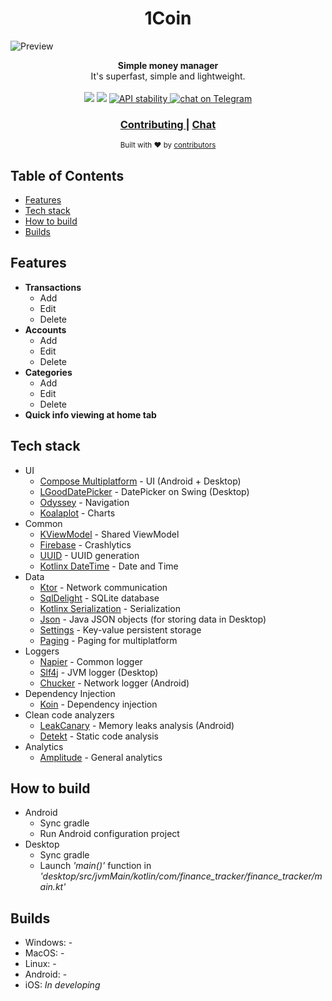 <h1 align="center">1Coin</h1>

![Preview](https://github.com/VitalyPeryatin/1Coin/blob/image_preview/images/preview2.png)

<div align="center">
  <strong>Simple money manager</strong>
</div>
<div align="center">
  It's superfast, simple and lightweight.
</div>

<br />

<div align="center">
  <!-- Contributors -->
  <a href="https://github.com/VitalyPeryatin/FinanceTracker/graphs/contributors" alt="Contributors">
        <img src="https://img.shields.io/github/contributors/VitalyPeryatin/FinanceTracker" /></a>
  <!-- Build status -->
  <a href="https://github.com/VitalyPeryatin/FinanceTracker/actions/workflows/android.yml" alt="Build status">
        <img src="https://img.shields.io/github/workflow/status/VitalyPeryatin/FinanceTracker/Android CI" /></a>
  <!-- Stability -->
  <a href="https://nodejs.org/api/documentation.html#documentation_stability_index">
    <img src="https://img.shields.io/badge/stability-experimental-orange.svg?style=flat-square"
      alt="API stability" />
  </a>
  <a href="https://t.me/+FFK1aCS6uJs1NTBi">
        <img src="https://img.shields.io/badge/Telegram-2CA5E0?logo=telegram&logoColor=white"
            alt="chat on Telegram"></a>
</div>

<div align="center">
  <h3>
    <a href="https://github.com/VitalyPeryatin/1Coin/blob/develop/CONTRIBUTING.md">
      Contributing
    </a>
    <span> | </span>
    <a href="https://t.me/+FFK1aCS6uJs1NTBi">
      Chat
    </a>
  </h3>
</div>

<div align="center">
  <sub>Built with ❤︎ by
    <a href="https://github.com/VitalyPeryatin/FinanceTracker/graphs/contributors">
      contributors
    </a>
  </sub>
</div>

## Table of Contents
- [Features](#features)
- [Tech stack](#tech-stack)
- [How to build](#how-to-build)
- [Builds](#builds)

## Features
- __Transactions__
    - Add
    - Edit
    - Delete
- __Accounts__
    - Add
    - Edit
    - Delete
- __Categories__
    - Add
    - Edit
    - Delete
- __Quick info viewing at home tab__

## Tech stack
- UI
  - [Compose Multiplatform](https://github.com/JetBrains/compose-jb) - UI (Android + Desktop)
  - [LGoodDatePicker](https://github.com/LGoodDatePicker/LGoodDatePicker) - DatePicker on Swing (Desktop)
  - [Odyssey](https://github.com/AlexGladkov/Odyssey) - Navigation
  - [Koalaplot](https://github.com/KoalaPlot/koalaplot-core) - Charts
- Common
  - [KViewModel](https://github.com/adeo-opensource/kviewmodel--mpp) - Shared ViewModel
  - [Firebase](https://firebase.google.com) - Crashlytics
  - [UUID](https://github.com/benasher44/uuid) - UUID generation
  - [Kotlinx DateTime](https://github.com/Kotlin/kotlinx-datetime) - Date and Time
- Data
  - [Ktor](https://ktor.io/docs/welcome.html) - Network communication
  - [SqlDelight](https://github.com/cashapp/sqldelight) - SQLite database
  - [Kotlinx Serialization](https://github.com/Kotlin/kotlinx.serialization) - Serialization
  - [Json](https://mvnrepository.com/artifact/org.json/json/20210307) - Java JSON objects (for storing data in Desktop)
  - [Settings](https://github.com/russhwolf/multiplatform-settings) - Key-value persistent storage
  - [Paging](https://github.com/cashapp/multiplatform-paging) - Paging for multiplatform
- Loggers
  - [Napier](https://github.com/AAkira/Napier) - Common logger
  - [Slf4j](https://www.slf4j.org) - JVM logger (Desktop)
  - [Chucker](https://github.com/ChuckerTeam/chucker) - Network logger (Android)
- Dependency Injection
  - [Koin](https://insert-koin.io) - Dependency injection
- Clean code analyzers
  - [LeakCanary](https://square.github.io/leakcanary) - Memory leaks analysis (Android)
  - [Detekt](https://github.com/detekt/detekt) - Static code analysis
- Analytics
  - [Amplitude](https://www.docs.developers.amplitude.com/getting-started) - General analytics

## How to build
- Android
    - Sync gradle
    - Run Android configuration project
- Desktop
    - Sync gradle
    - Launch <i>'main()'</i> function in <i>'desktop/src/jvmMain/kotlin/com/finance_tracker/finance_tracker/main.kt'</i>

## Builds
- Windows: -
- MacOS: -
- Linux: -
- Android: -
- iOS: <i>In developing</i>
